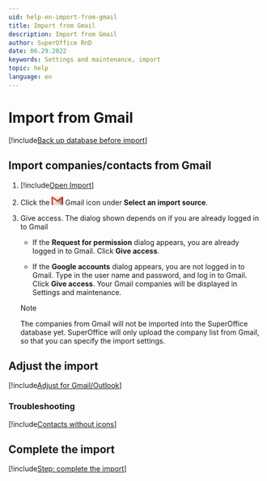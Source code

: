 ```yaml
---
uid: help-en-import-from-gmail
title: Import from Gmail
description: Import from Gmail
author: SuperOffice RnD
date: 06.29.2022
keywords: Settings and maintenance, import
topic: help
language: en
---
```


# Import from Gmail

[!include[Back up database before import](includes/caution-backup-before-import.md)]

## Import companies/contacts from Gmail

1. [!include[Open Import](includes/open-import.md)]

2. Click the ![icon][img2] Gmail icon under **Select an import source**.

3. Give access. The dialog shown depends on if you are already logged in to Gmail

    * If the **Request for permission** dialog appears, you are already logged in to Gmail. Click **Give access**.

    * If the **Google accounts** dialog appears, you are not logged in to Gmail. Type in the user name and password, and log in to Gmail. Click **Give access**.
        Your Gmail companies will be displayed in Settings and maintenance.

    > [!NOTE]
    > The companies from Gmail will not be imported into the SuperOffice database yet. SuperOffice will only upload the company list from Gmail, so that you can specify the import settings.

## Adjust the import

[!include[Adjust for Gmail/Outlook](includes/adjust-email-only.md)]

### Troubleshooting

[!include[Contacts without icons](includes/troubleshoot-import.md)]

## Complete the import

[!include[Step: complete the import](includes/import-complete.md)]

<!-- Referenced links -->

<!-- Referenced images -->
[img2]: ../../../../media/icons/admin/import-gmail-small.png
